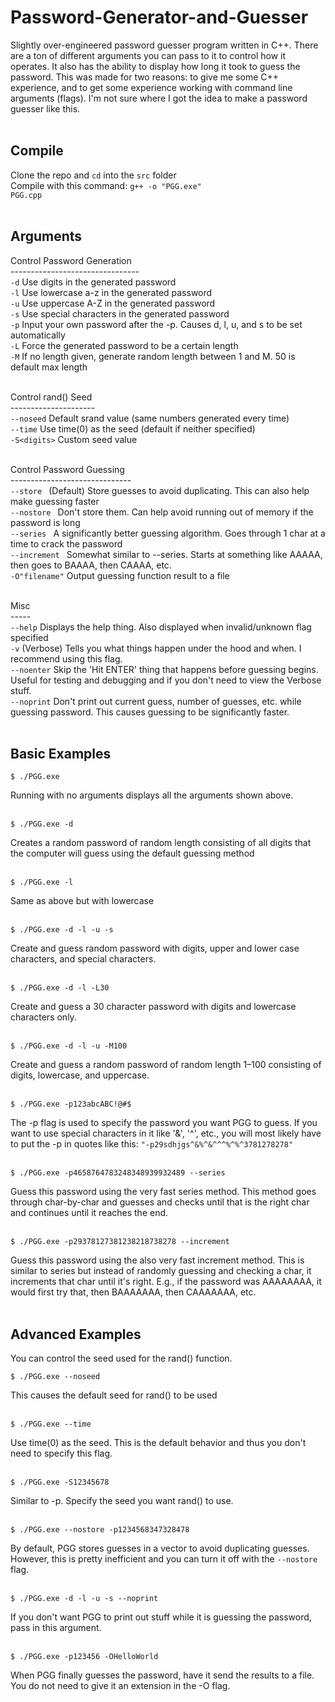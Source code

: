 # Password-Generator-and-Guesser
Slightly over-engineered password guesser program written in C++. There are a ton of different arguments you can pass to it to control how it operates. It also has the ability to display how long it took to guess the password. This was made for two reasons: to give me some C++ experience, and to get some experience working with command line arguments (flags). I'm not sure where I got the idea to make a password guesser like this.<br><br>

## Compile
Clone the repo and <code>cd</code> into the <code>src</code> folder<br>
Compile with this command:
<code>g++ -o "PGG.exe" PGG.cpp</code><br><br>

## Arguments
Control Password Generation<br>
\--------------------------------<br>
<code>-d</code> Use digits in the generated password<br>
<code>-l</code> Use lowercase a-z in the generated password<br>
<code>-u</code> Use uppercase A-Z in the generated password<br>
<code>-s</code> Use special characters in the generated password<br>
<code>-p</code> Input your own password after the -p. Causes d, l, u, and s to be set automatically<br>
<code>-L</code> Force the generated password to be a certain length<br>
<code>-M</code> If no length given, generate random length between 1 and M. 50 is default max length<br><br>

Control rand() Seed<br>
\---------------------<br>
<code>--noseed</code> Default srand value (same numbers generated every time)<br>
<code>--time</code> Use time(0) as the seed (default if neither specified)<br>
<code>-S\<digits></code> Custom seed value<br><br>

Control Password Guessing<br>
\------------------------------<br>
<code>--store     </code> (Default) Store guesses to avoid duplicating. This can also help make guessing faster<br>
<code>--nostore   </code> Don't store them. Can help avoid running out of memory if the password is long<br>
<code>--series    </code> A significantly better guessing algorithm. Goes through 1 char at a time to crack the password<br>
<code>--increment </code> Somewhat similar to --series. Starts at something like AAAAA, then goes to BAAAA, then CAAAA, etc.<br>
<code>-O"filename"</code> Output guessing function result to a file<br><br>

Misc<br>
\-----<br>
<code>--help</code> Displays the help thing. Also displayed when invalid/unknown flag specified<br>
<code>-v</code> (Verbose) Tells you what things happen under the hood and when. I recommend using this flag.<br>
<code>--noenter</code> Skip the 'Hit ENTER' thing that happens before guessing begins. Useful for testing and debugging and if you don't need to view the Verbose stuff.<br>
<code>--noprint</code> Don't print out current guess, number of guesses, etc. while guessing password. This causes guessing to be significantly faster.<br><br>

## Basic Examples
```
$ ./PGG.exe
```
Running with no arguments displays all the arguments shown above.<br><br>

```
$ ./PGG.exe -d
```
Creates a random password of random length consisting of all digits that the computer will guess using the default guessing method<br><br>

```
$ ./PGG.exe -l
```
Same as above but with lowercase<br><br>

```
$ ./PGG.exe -d -l -u -s
```
Create and guess random password with digits, upper and lower case characters, and special characters.<br><br>

```
$ ./PGG.exe -d -l -L30
```
Create and guess a 30 character password with digits and lowercase characters only.<br><br>

```
$ ./PGG.exe -d -l -u -M100
```
Create and guess a random password of random length 1–100 consisting of digits, lowercase, and uppercase.<br><br>

```
$ ./PGG.exe -p123abcABC!@#$
```
The -p flag is used to specify the password you want PGG to guess. If you want to use special characters in it like '&', '^', etc., you will most likely have to put the -p in quotes like this: ```"-p29sdhjgs^&%^&^^^%^%^3781278278"```<br><br>

```
$ ./PGG.exe -p4658764783248348939932489 --series
```
Guess this password using the very fast series method. This method goes through char-by-char and guesses and checks until that is the right char and continues until it reaches the end.<br><br>

```
$ ./PGG.exe -p29378127381238218738278 --increment
```
Guess this password using the also very fast increment method. This is similar to series but instead of randomly guessing and checking a char, it increments that char until it's right. E.g., if the password was AAAAAAAA, it would first try that, then BAAAAAAA, then CAAAAAAA, etc.<br><br>

## Advanced Examples
You can control the seed used for the rand() function.
```
$ ./PGG.exe --noseed
```
This causes the default seed for rand() to be used<br><br>

```
$ ./PGG.exe --time
```
Use time(0) as the seed. This is the default behavior and thus you don't need to specify this flag.<br><br>

```
$ ./PGG.exe -S12345678
```
Similar to -p. Specify the seed you want rand() to use.<br><br>
```
$ ./PGG.exe --nostore -p1234568347328478
```
By default, PGG stores guesses in a vector to avoid duplicating guesses. However, this is pretty inefficient and you can turn it off with the ```--nostore``` flag.<br><br>

```
$ ./PGG.exe -d -l -u -s --noprint
```
If you don't want PGG to print out stuff while it is guessing the password, pass in this argument.<br><br>

```
$ ./PGG.exe -p123456 -OHelloWorld
```
When PGG finally guesses the password, have it send the results to a file. You do not need to give it an extension in the -O flag.